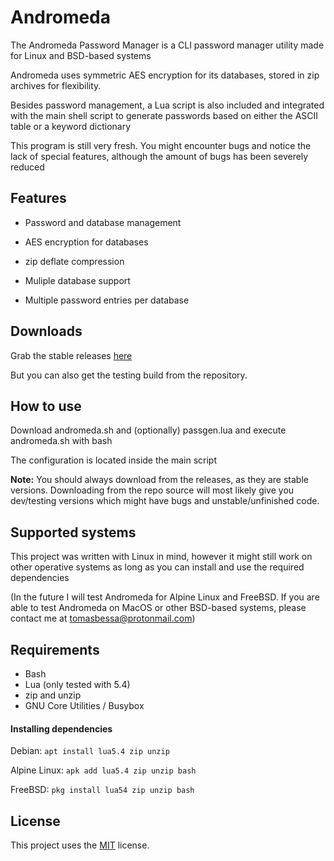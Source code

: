 Andromeda
====
The Andromeda Password Manager is a CLI password manager utility made for Linux and BSD-based systems

Andromeda uses symmetric AES encryption for its databases, stored in zip archives for flexibility.

Besides password management, a Lua script is also included and integrated with the main shell script to generate passwords based on either the ASCII table or a keyword dictionary

This program is still very fresh. You might encounter bugs and notice the lack of special features, although the amount of bugs has been severely reduced 

Features
--------
* Password and database management

* AES encryption for databases

* zip deflate compression

* Muliple database support

* Multiple password entries per database

Downloads
---------
Grab the stable releases [here](https://github.com/spacebanana420/Andromeda/releases)

But you can also get the testing build from the repository.

How to use
----------
Download andromeda.sh and (optionally) passgen.lua and execute andromeda.sh with bash

The configuration is located inside the main script

**Note:** You should always download from the releases, as they are stable versions. Downloading from the repo source will most likely give you dev/testing versions which might have bugs and unstable/unfinished code.

Supported systems
----------
This project was written with Linux in mind, however it might still work on other operative systems as long as you can install and use the required dependencies

(In the future I will test Andromeda for Alpine Linux and FreeBSD. If you are able to test Andromeda on MacOS or other BSD-based systems, please contact me at tomasbessa@protonmail.com)

Requirements
----------------------
* Bash
* Lua (only tested with 5.4)
* zip and unzip
* GNU Core Utilities / Busybox

#### Installing dependencies
Debian: ``` apt install lua5.4 zip unzip ```

Alpine Linux: ``` apk add lua5.4 zip unzip bash ```

FreeBSD: ``` pkg install lua54 zip unzip bash ```

License
-------
This project uses the [MIT](./license.md) license.
